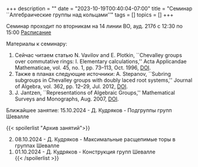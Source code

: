 +++
description = ""
date = "2023-10-19T00:40:04-07:00"
title = "Семинар ``Алгебраические группы над кольцами''"
tags = []
topics = []
+++

Семинар проходит по вторникам на 14 линии ВО, ауд. 217б с 12:30 по 15:00 
[Расписание](https://indico.eimi.ru/category/124/)

Материалы к семинару:
1. Сейчас читаем статью N. Vavilov and E. Plotkin, ``Chevalley groups over commutative rings: I. Elementary calculations,'' Acta Applicandae Mathematicae, vol. 45, no. 1, pp. 73–113, Oct. 1996, [DOI](https://doi.org/10.1007/bf00047884).
2. Также в планах следующие источники: A. Stepanov, ``Subring subgroups in Chevalley groups with doubly laced root systems,'' Journal of Algebra, vol. 362, pp. 12–29, Jul. 2012, [DOI](https://doi.org/10.1016/j.jalgebra.2012.04.007).
3. J. Jantzen, ``Representations of Algebraic Groups,'' Mathematical Surveys and Monographs, Aug. 2007, [DOI](https://doi.org/10.1090/surv/107).

Ближайшее занятие:
15.10.2024 - Д. Кудряков - Подгруппы групп Шевалле

{{< spoilerlist "Архив занятий">}}<ol reversed>
  <li>08.10.2024 - Д. Кудряков - Максимальные расщепимые торы в группах Шевалле</li>
  <li>01.10.2024 - Д. Кудряков - Конструкция групп Шевалле</li>
{{< /spoilerlist >}}